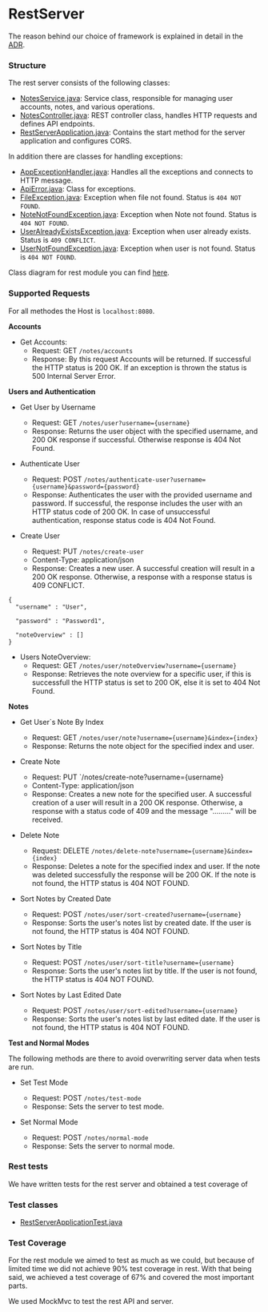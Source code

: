 
# RestServer 

The reason behind our choice of framework is explained in detail in the [ADR](/docs/ADR.md).
### Structure 

The rest server consists of the following classes:

- [NotesService.java](src/main/java/rest/NotesService.java): Service class, responsible for managing user accounts, notes, and various operations.
- [NotesController.java](src/main/java/rest/NotesController.java): REST controller class, handles HTTP requests and defines API endpoints. 
- [RestServerApplication.java](src/main/java/rest/RestServerApplication.java): Contains the start method for the server application and configures CORS.

In addition there are classes for handling exceptions:
- [AppExceptionHandler.java](src/main/java/rest//exceptions/AppExceptionHandler.java): Handles all the exceptions and connects to HTTP message.
- [ApiError.java](src/main/java/rest//exceptions/ApiError.java): Class for exceptions.
- [FileException.java](src/main/java/rest//exceptions/FileException.java): Exception when file not found. Status is `404 NOT FOUND`.
- [NoteNotFoundException.java](src/main/java/rest//exceptions/NoteNotFoundException.java): Exception when Note not found. Status is `404 NOT FOUND`.
- [UserAlreadyExistsException.java](src/main/java/rest//exceptions/UserAlreadyExistsException.java): Exception when user already exists. Status is `409 CONFLICT`.
- [UserNotFoundException.java](src/main/java/rest//exceptions/UserNotFoundException.java): Exception when user is not found. Status is `404 NOT FOUND`.


Class diagram for rest module you can find [here](../diagrams/README.md).

### Supported Requests

For all methodes the Host is `localhost:8080`.

**Accounts**

- Get Accounts: 
    - Request: GET `/notes/accounts`
    - Response: By this request Accounts will be returned. If successful the HTTP status is 200 OK. If an exception is thrown the status is 500 Internal Server Error. 

**Users and Authentication**

- Get User by Username
    - Request: GET `/notes/user?username={username}`
    - Response: Returns the user object with the specified username, and 200 OK response if successful. Otherwise response is 404 Not Found.

- Authenticate User
    - Request: POST `/notes/authenticate-user?username={username}&password={password}`
    - Response: Authenticates the user with the provided username and password. If successful, the response includes the user with an HTTP status code of 200 OK. In case of unsuccessful authentication, response status code is 404 Not Found.

- Create User
    - Request: PUT `/notes/create-user`
    - Content-Type: application/json
    - Response: Creates a new user. A successful creation will result in a 200 OK response. Otherwise, a response with a response status is 409 CONFLICT.

```
{
  "username" : "User",

  "password" : "Password1",

  "noteOverview" : []
}
```

- Users NoteOverview:
    - Request: GET `/notes/user/noteOverview?username={username}`
    - Response: Retrieves the note overview for a specific user, if this is successfull the HTTP status is set to 200 OK, else it is set to 404 Not Found. 

**Notes**
- Get User`s Note By Index
    - Request: GET `/notes/user/note?username={username}&index={index}`
    - Response: Returns the note object for the specified index and user. 

- Create Note
    - Request: PUT `/notes/create-note?username={username}
    - Content-Type: application/json
    - Response: Creates a new note for the specified user. A successful creation of a user will result in a 200 OK response. Otherwise, a response with a status code of 409 and the message "........." will be received.

- Delete Note
    - Request: DELETE `/notes/delete-note?username={username}&index={index}`
    - Response: Deletes a note for the specified index and user. If the note was deleted successfully the response will be 200 OK. If the note is not found, the HTTP status is 404 NOT FOUND.  

- Sort Notes by Created Date
    - Request: POST `/notes/user/sort-created?username={username}`
    - Response: Sorts the user's notes list by created date. If the user is not found, the HTTP status is 404 NOT FOUND. 

- Sort Notes by Title
    - Request: POST `/notes/user/sort-title?username={username}`
    - Response: Sorts the user's notes list by title. If the user is not found, the HTTP status is 404 NOT FOUND. 

- Sort Notes by Last Edited Date
    - Request: POST `/notes/user/sort-edited?username={username}`
    - Response: Sorts the user's notes list by last edited date. If the user is not found, the HTTP status is 404 NOT FOUND. 

**Test and Normal Modes**

The following methods are there to avoid overwriting server data when tests are run.

- Set Test Mode
    - Request: POST `/notes/test-mode`
    - Response: Sets the server to test mode.

- Set Normal Mode
    - Request: POST `/notes/normal-mode`
    - Response: Sets the server to normal mode.


### **Rest tests**

We have written tests for the rest server and obtained a test coverage of 

 ### Test classes 

- [RestServerApplicationTest.java](src/test/java/rest/RestServerApplicationTest.java)

### Test Coverage
For the rest module we aimed to test as much as we could, but because of limited time we did not achieve 90% test coverage in rest. With that being said, we achieved a test coverage of 67% and covered the most important parts. 

We used MockMvc to test the rest API and server.

